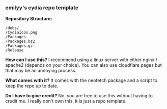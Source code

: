 ### emilyy's cydia repo template

 **Repository Structure:**
   ```
   /debs/
   /CydiaIcon.png
   /Packages
   /Packages.bz2
   /Packages.gz
   /Release
   ```

**How can I use this?**
I recommend using a linux server with either nginx / apache2 (depends on your choice). You can also use cloudflare pages but that may be an annoying process.

**What comes with it?**
It comes with the neofetch package and a script to keep the repo up to date.

**Do I have to give credit?**
No, you are free to use this without having to credit me. I really don't own this, it is just a repo template.
   


